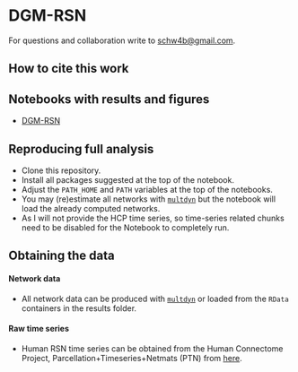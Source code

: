 # DGM-RSN

For questions and collaboration write to [schw4b@gmail.com](schw4b@gmail.com).

## How to cite this work

## Notebooks with results and figures
- [DGM-RSN](https://rawgit.com/schw4b/DGM-RSN/master/results/DGM-RSN16.nb.html)

## Reproducing full analysis

* Clone this repository.
* Install all packages suggested at the top of the notebook.
* Adjust the `PATH_HOME` and `PATH` variables at the top of the notebooks.
* You may (re)estimate all networks with [`multdyn`](https://cran.r-project.org/web/packages/multdyn/index.html) but the notebook will load the already computed networks.
* As I will not provide the HCP time series, so time-series related chunks need to be disabled for the Notebook to completely run.

## Obtaining the data
#### Network data
* All network data can be produced with [`multdyn`](https://cran.r-project.org/web/packages/multdyn/index.html) or loaded from the `RData` containers in the results folder.

#### Raw time series
* Human RSN time series can be obtained from the Human Connectome Project, Parcellation+Timeseries+Netmats (PTN) from [here](https://db.humanconnectome.org).
